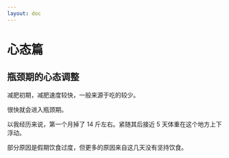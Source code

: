 ```yaml
---
layout: doc
---
```


# 心态篇

## 瓶颈期的心态调整

减肥初期，减肥速度较快，一般来源于吃的较少。

很快就会进入瓶颈期。

以我经历来说，第一个月掉了 14 斤左右。紧随其后接近 5 天体重在这个地方上下浮动。

部分原因是假期饮食过度，但更多的原因来自这几天没有坚持饮食。

